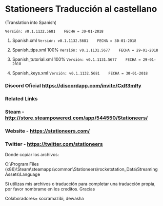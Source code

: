 # Stationeers Traducción al castellano

(Translation into Spanish)

```[javascript]
Versión: v0.1.1132.5681    FECHA = 30-01-2018
```

1. Spanish.xml               ```Versión: v0.1.1132.5681    FECHA = 30-01-2018 ```

2. Spanish_tips.xml 100%     ```Versión: v0.1.1131.5677    FECHA = 29-01-2018 ```

3. Spanish_tutorial.xml 100% ```Versión: v0.1.1131.5677    FECHA = 29-01-2018 ```

4. Spanish_keys.xml          ```Versión: v0.1.1132.5681    FECHA = 30-01-2018 ```

### Discord Oficial https://discordapp.com/invite/CxR3mRy

### Related Links
### Steam - http://store.steampowered.com/app/544550/Stationeers/

### Website - https://stationeers.com/

### Twitter - https://twitter.com/stationeers


Donde copiar los archivos:

C:\Program Files (x86)\Steam\steamapps\common\Stationeers\rocketstation_Data\StreamingAssets\Language

Si utilizas mis archivos o traducción para completar una traducción propia, por favor nombrame en los creditos. Gracias

Colaboradores= socramazibi, dewasha